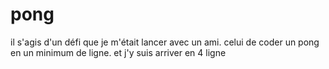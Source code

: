# pong
il s'agis d'un défi que je m'était lancer avec un ami. celui de coder un pong en un minimum de ligne. et j'y suis arriver en 4 ligne

